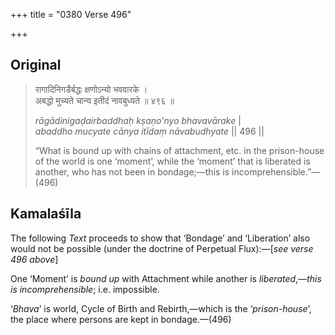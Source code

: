 +++
title = "0380 Verse 496"

+++
## Original 
>
> रागादिनिगडैर्बद्धः क्षणोऽन्यो भववारके ।  
> अबद्धो मुच्यते चान्य इतीदं नावबुध्यते ॥ ४९६ ॥ 
>
> *rāgādinigaḍairbaddhaḥ kṣaṇo'nyo bhavavārake* \|  
> *abaddho mucyate cānya itīdaṃ nāvabudhyate* \|\| 496 \|\| 
>
> “What is bound up with chains of attachment, etc. in the prison-house of the world is one ‘moment’, while the ‘moment’ that is liberated is another, who has not been in bondage;—this is incomprehensible.”—(496)



## Kamalaśīla

The following *Text* proceeds to show that ‘Bondage’ and ‘Liberation’ also would not be possible (under the doctrine of Perpetual Flux):—[*see verse 496 above*]

One ‘Moment’ is *bound up* with Attachment while another is *liberated*,—*this is incomprehensible*; i.e. impossible.

‘*Bhava*’ is world, Cycle of Birth and Rebirth,—which is the ‘*prison-house*’, the place where persons are kept in bondage.—(496)


